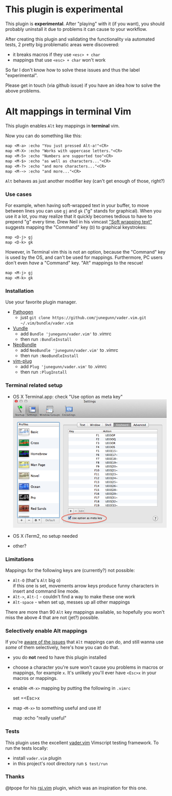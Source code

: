 # This plugin is experimental

This plugin is **experimental**. After "playing" with it (if you want), you
should probably uninstall it due to problems it can cause to your workflow.

After creating this plugin and validating the functionality via automated
tests, 2 pretty big problematic areas were discovered:

- it breaks macros if they use `<esc> + char`
- mappings that use `<esc> + char` won't work

So far I don't know how to solve these issues and thus the label "experimental".

Please get in touch (via github issue) if you have an idea how to solve the
above problems.

# Alt mappings in terminal Vim

This plugin enables `Alt` key mappings in **terminal** vim.

Now you can do something like this:

    map <M-a> :echo "You just pressed Alt-a!"<CR>
    map <M-X> :echo "Works with uppercase letters."<CR>
    map <M-5> :echo "Numbers are supported too"<CR>
    map <M-$> :echo "as well as characters..."<CR>
    map <M-?> :echo "and more characters..."<CR>
    map <M-~> :echo "and more..."<CR>

`Alt` behaves as just another modifier key (can't get enough of those, right?)

### Use cases

For example, when having soft-wrapped text in your buffer, to move between
lines you can use `gj` and `gk` ("g" stands for graphical). When you use it
a lot, you may realize that it quickly becomes tedious to have to prepend "g"
every time. Drew Neil in his vimcast ["Soft wrapping text"][soft-wrapping]
suggests mapping the "Command" key (`D`) to graphical keystrokes:

```viml
map <D-j> gj
map <D-k> gk
```

However, in Terminal vim this is not an option, because the "Command" key is
used by the OS, and can't be used for mappings. Furthermore, PC users don't
even *have* a "Command" key. "Alt" mappings to the rescue!

```viml
map <M-j> gj
map <M-k> gk
```

### Installation

Use your favorite plugin manager.

- [Pathogen](https://github.com/tpope/vim-pathogen)
  - just `git clone https://github.com/junegunn/vader.vim.git ~/.vim/bundle/vader.vim`
- [Vundle](https://github.com/gmarik/vundle)
  - add `Bundle 'junegunn/vader.vim'` to .vimrc
  - then run `:BundleInstall`
- [NeoBundle](https://github.com/Shougo/neobundle.vim)
  - add `NeoBundle 'junegunn/vader.vim'` to .vimrc
  - then run `:NeoBundleInstall`
- [vim-plug](https://github.com/junegunn/vim-plug)
  - add `Plug 'junegunn/vader.vim'` to .vimrc
  - then run `:PlugInstall`

### Terminal related setup

- OS X Terminal.app: check "Use option as meta key"<br/>
  ![OS X Terminal.app setting](/osx_terminal.png)

- OS X iTerm2, no setup needed

- other?

### Limitations

Mappings for the following keys are (currently?) not possible:

- `Alt-O` (that's `Alt` big o)<br/>
if this one is set, movements arrow keys produce funny characters in insert and
command line mode.
- `Alt->`, `Alt-[` - couldn't find a way to make these one work
- `Alt-space` - when set up, messes up all other mappings

There are more than 90 `Alt` key mappings available, so hopefully you won't
miss the above 4 that are not (jet?) possible.

### Selectively enable Alt mappings

If you're [aware of the issues](#this-plugin-is-experimental) that `Alt`
mappings can do, and still wanna use *some* of them selectively, here's how you
can do that.

- you do **not** need to have this plugin installed
- choose a character you're sure won't cause you problems in macros or
mappings, for example `x`. It's unlikely you'll ever have `<Esc>x` in your
macros or mappings.
- enable `<M-x>` mapping by putting the following in `.vimrc`

    set <M-x>=\<Esc>x

- map `<M-x>` to something useful and use it!

    map <M-x> :echo "really useful"<cr>

### Tests

This plugin uses the excellent [vader.vim](https://github.com/junegunn/vader.vim)
Vimscript testing framework.
To run the tests locally:

- install `vader.vim` plugin
- in this project's root directory run `$ test/run`

### Thanks

@tpope for his [rsi.vim](https://github.com/tpope/vim-rsi) plugin, which was an
inspiration for this one.

[soft-wrapping]: http://vimcasts.org/episodes/soft-wrapping-text
